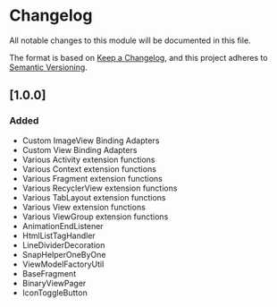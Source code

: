 # Changelog
All notable changes to this module will be documented in this file.

The format is based on [Keep a Changelog](https://keepachangelog.com/en/1.0.0/),
and this project adheres to [Semantic Versioning](https://semver.org/spec/v2.0.0.html).

## [1.0.0]
### Added
- Custom ImageView Binding Adapters
- Custom View Binding Adapters
- Various Activity extension functions
- Various Context extension functions
- Various Fragment extension functions
- Various RecyclerView extension functions
- Various TabLayout extension functions
- Various View extension functions
- Various ViewGroup extension functions
- AnimationEndListener
- HtmlListTagHandler
- LineDividerDecoration
- SnapHelperOneByOne
- ViewModelFactoryUtil
- BaseFragment
- BinaryViewPager
- IconToggleButton
